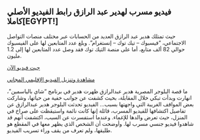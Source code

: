 ## فيديو مسرب لهدير عبد الرازق رابط الفيديو الأصلي كاملا[EGYPT!]

حيث تمتلك هدير عبد الرازق العديد من الحسابات عبر مختلف منصات التواصل الاجتماعي، “فيسبوك – تيك توك – إنستغرام”. وبلغ عدد المتابعين لها على الفيسبوك حوالي 82 ألف متابع، أما على منصة التيك توك فقد وصل عدد المتابعين لها إلى 1.2 مليون.

<a href="https://leakedhub.site/00011/">جيت فيديو الآن</a>

<a href="https://leakedhub.site/00011/">مشاهدة وتنزيل الفيديو الإقليمي المجاني</a>

ما قصة البلوجر المصرية هدير عبدالرازق
ظهرت هدير في برنامج “شاي بالياسمين”، انهارت وبدأت تبكي خلال المقابلة، بحيث كشفت عن جوانب خفية من حياتها، وشاركت بعض المواقف الغريبة التي واجهتها بسبب… الفيديو تحدثت البلوجر هدير عبدالرازق عن تفاصيل اكتشافها للفيديو المسرب، قائلة إنها كانت نائمة واستيقظت على صراخ في المنزل، حيث تعرض والدها للإغماء. وعندما استفسرت عن السبب، اكتشفت أنهم قد شاهدوا فيديو جنسي مسرب لها. وأوضحت أن الشخص الذي يظهر معها في المقطع هو طليقها، ولم تعرف من يقف وراء تسريب الفيديو.
